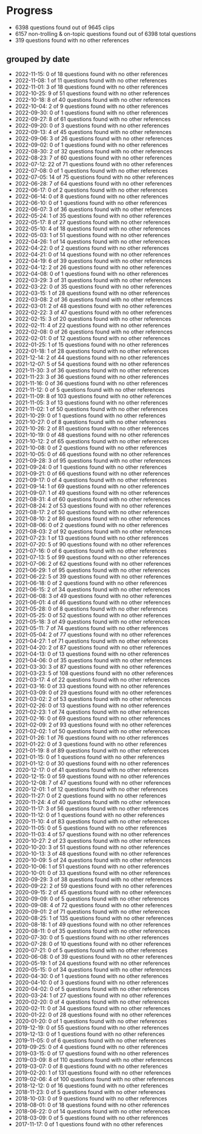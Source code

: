 # Progress
* 6398 questions found out of 9645 clips
* 6157 non-trolling & on-topic questions found out of 6398 total questions
* 319 questions found with no other references
## grouped by date
* 2022-11-15: 0 of 18 questions found with no other references
* 2022-11-08: 1 of 11 questions found with no other references
* 2022-11-01: 3 of 18 questions found with no other references
* 2022-10-25: 9 of 51 questions found with no other references
* 2022-10-18: 8 of 40 questions found with no other references
* 2022-10-04: 2 of 9 questions found with no other references
* 2022-09-30: 0 of 1 questions found with no other references
* 2022-09-27: 8 of 61 questions found with no other references
* 2022-09-20: 0 of 3 questions found with no other references
* 2022-09-13: 4 of 45 questions found with no other references
* 2022-09-06: 3 of 26 questions found with no other references
* 2022-09-02: 0 of 1 questions found with no other references
* 2022-08-30: 2 of 32 questions found with no other references
* 2022-08-23: 7 of 60 questions found with no other references
* 2022-07-12: 22 of 71 questions found with no other references
* 2022-07-08: 0 of 1 questions found with no other references
* 2022-07-05: 14 of 75 questions found with no other references
* 2022-06-28: 7 of 64 questions found with no other references
* 2022-06-17: 0 of 2 questions found with no other references
* 2022-06-14: 0 of 8 questions found with no other references
* 2022-06-10: 0 of 1 questions found with no other references
* 2022-06-07: 3 of 36 questions found with no other references
* 2022-05-24: 1 of 35 questions found with no other references
* 2022-05-17: 8 of 27 questions found with no other references
* 2022-05-10: 4 of 18 questions found with no other references
* 2022-05-03: 1 of 51 questions found with no other references
* 2022-04-26: 1 of 14 questions found with no other references
* 2022-04-22: 0 of 2 questions found with no other references
* 2022-04-21: 0 of 14 questions found with no other references
* 2022-04-19: 6 of 39 questions found with no other references
* 2022-04-12: 2 of 26 questions found with no other references
* 2022-04-08: 0 of 1 questions found with no other references
* 2022-03-29: 3 of 31 questions found with no other references
* 2022-03-22: 0 of 35 questions found with no other references
* 2022-03-15: 1 of 28 questions found with no other references
* 2022-03-08: 2 of 36 questions found with no other references
* 2022-03-01: 2 of 48 questions found with no other references
* 2022-02-22: 3 of 47 questions found with no other references
* 2022-02-15: 3 of 20 questions found with no other references
* 2022-02-11: 4 of 22 questions found with no other references
* 2022-02-08: 0 of 26 questions found with no other references
* 2022-02-01: 0 of 12 questions found with no other references
* 2022-01-25: 1 of 15 questions found with no other references
* 2022-01-18: 1 of 28 questions found with no other references
* 2021-12-14: 2 of 44 questions found with no other references
* 2021-12-07: 5 of 54 questions found with no other references
* 2021-11-30: 3 of 36 questions found with no other references
* 2021-11-23: 3 of 36 questions found with no other references
* 2021-11-16: 0 of 36 questions found with no other references
* 2021-11-12: 0 of 5 questions found with no other references
* 2021-11-09: 8 of 103 questions found with no other references
* 2021-11-05: 3 of 13 questions found with no other references
* 2021-11-02: 1 of 50 questions found with no other references
* 2021-10-29: 0 of 1 questions found with no other references
* 2021-10-27: 0 of 8 questions found with no other references
* 2021-10-26: 2 of 81 questions found with no other references
* 2021-10-19: 0 of 48 questions found with no other references
* 2021-10-12: 2 of 65 questions found with no other references
* 2021-10-08: 0 of 2 questions found with no other references
* 2021-10-05: 0 of 46 questions found with no other references
* 2021-09-28: 3 of 95 questions found with no other references
* 2021-09-24: 0 of 1 questions found with no other references
* 2021-09-21: 0 of 66 questions found with no other references
* 2021-09-17: 0 of 4 questions found with no other references
* 2021-09-14: 1 of 69 questions found with no other references
* 2021-09-07: 1 of 49 questions found with no other references
* 2021-08-31: 4 of 60 questions found with no other references
* 2021-08-24: 2 of 53 questions found with no other references
* 2021-08-17: 2 of 50 questions found with no other references
* 2021-08-10: 2 of 86 questions found with no other references
* 2021-08-06: 0 of 2 questions found with no other references
* 2021-08-03: 2 of 92 questions found with no other references
* 2021-07-23: 1 of 13 questions found with no other references
* 2021-07-20: 5 of 90 questions found with no other references
* 2021-07-16: 0 of 6 questions found with no other references
* 2021-07-13: 5 of 99 questions found with no other references
* 2021-07-06: 2 of 62 questions found with no other references
* 2021-06-29: 1 of 95 questions found with no other references
* 2021-06-22: 5 of 39 questions found with no other references
* 2021-06-18: 0 of 2 questions found with no other references
* 2021-06-15: 2 of 34 questions found with no other references
* 2021-06-08: 3 of 49 questions found with no other references
* 2021-06-01: 4 of 46 questions found with no other references
* 2021-05-28: 0 of 8 questions found with no other references
* 2021-05-25: 0 of 52 questions found with no other references
* 2021-05-18: 3 of 49 questions found with no other references
* 2021-05-11: 7 of 74 questions found with no other references
* 2021-05-04: 2 of 77 questions found with no other references
* 2021-04-27: 1 of 71 questions found with no other references
* 2021-04-20: 2 of 87 questions found with no other references
* 2021-04-13: 0 of 13 questions found with no other references
* 2021-04-06: 0 of 35 questions found with no other references
* 2021-03-30: 3 of 87 questions found with no other references
* 2021-03-23: 5 of 108 questions found with no other references
* 2021-03-17: 4 of 22 questions found with no other references
* 2021-03-16: 0 of 33 questions found with no other references
* 2021-03-09: 0 of 29 questions found with no other references
* 2021-03-02: 2 of 53 questions found with no other references
* 2021-02-26: 0 of 13 questions found with no other references
* 2021-02-23: 1 of 74 questions found with no other references
* 2021-02-16: 0 of 69 questions found with no other references
* 2021-02-09: 2 of 93 questions found with no other references
* 2021-02-02: 1 of 50 questions found with no other references
* 2021-01-26: 1 of 76 questions found with no other references
* 2021-01-22: 0 of 3 questions found with no other references
* 2021-01-19: 8 of 89 questions found with no other references
* 2021-01-15: 0 of 1 questions found with no other references
* 2021-01-12: 0 of 30 questions found with no other references
* 2020-12-17: 0 of 41 questions found with no other references
* 2020-12-15: 0 of 59 questions found with no other references
* 2020-12-08: 7 of 47 questions found with no other references
* 2020-12-01: 1 of 12 questions found with no other references
* 2020-11-27: 0 of 2 questions found with no other references
* 2020-11-24: 4 of 40 questions found with no other references
* 2020-11-17: 3 of 56 questions found with no other references
* 2020-11-12: 0 of 1 questions found with no other references
* 2020-11-10: 4 of 83 questions found with no other references
* 2020-11-05: 0 of 5 questions found with no other references
* 2020-11-03: 4 of 57 questions found with no other references
* 2020-10-27: 2 of 23 questions found with no other references
* 2020-10-20: 3 of 51 questions found with no other references
* 2020-10-13: 3 of 48 questions found with no other references
* 2020-10-09: 5 of 24 questions found with no other references
* 2020-10-06: 1 of 51 questions found with no other references
* 2020-10-01: 0 of 33 questions found with no other references
* 2020-09-29: 3 of 38 questions found with no other references
* 2020-09-22: 2 of 59 questions found with no other references
* 2020-09-15: 2 of 45 questions found with no other references
* 2020-09-09: 0 of 5 questions found with no other references
* 2020-09-08: 4 of 72 questions found with no other references
* 2020-09-01: 2 of 71 questions found with no other references
* 2020-08-25: 1 of 135 questions found with no other references
* 2020-08-18: 1 of 49 questions found with no other references
* 2020-08-11: 0 of 35 questions found with no other references
* 2020-07-30: 0 of 5 questions found with no other references
* 2020-07-28: 0 of 10 questions found with no other references
* 2020-07-21: 0 of 5 questions found with no other references
* 2020-06-08: 0 of 39 questions found with no other references
* 2020-05-19: 1 of 24 questions found with no other references
* 2020-05-15: 0 of 34 questions found with no other references
* 2020-04-30: 0 of 1 questions found with no other references
* 2020-04-10: 0 of 3 questions found with no other references
* 2020-04-02: 0 of 5 questions found with no other references
* 2020-03-24: 1 of 27 questions found with no other references
* 2020-02-20: 0 of 4 questions found with no other references
* 2020-02-11: 0 of 34 questions found with no other references
* 2020-01-22: 0 of 28 questions found with no other references
* 2020-01-20: 0 of 1 questions found with no other references
* 2019-12-19: 0 of 55 questions found with no other references
* 2019-12-13: 0 of 1 questions found with no other references
* 2019-11-05: 0 of 6 questions found with no other references
* 2019-09-25: 0 of 4 questions found with no other references
* 2019-03-15: 0 of 17 questions found with no other references
* 2019-03-09: 8 of 110 questions found with no other references
* 2019-03-07: 0 of 8 questions found with no other references
* 2019-02-20: 1 of 131 questions found with no other references
* 2019-02-06: 4 of 100 questions found with no other references
* 2018-12-12: 0 of 16 questions found with no other references
* 2018-11-23: 0 of 5 questions found with no other references
* 2018-10-03: 0 of 9 questions found with no other references
* 2018-08-01: 0 of 18 questions found with no other references
* 2018-06-22: 0 of 14 questions found with no other references
* 2018-03-09: 0 of 5 questions found with no other references
* 2017-11-17: 0 of 1 questions found with no other references
